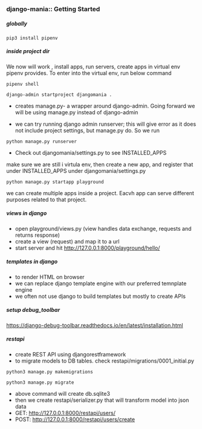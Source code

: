 ### django-mania:: Getting Started

##### globally
```
pip3 install pipenv
```

##### inside project dir

We now will work , install apps, run servers, create apps in virtual env pipenv provides. To enter into the virtual env, run below command
```
pipenv shell
```
```
django-admin startproject djangomania . 
```
- creates manage.py- a wrapper around django-admin. Going forward we will be using manage.py instead of django-admin

- we can try running django admin runserver; this will give error as it does not include project settings, but manage.py do. So we run
```
python manage.py runserver
```
- Check out djangomania/settings.py to see INSTALLED_APPS

make sure we are still i virtula env, then create a new app, and register that under INSTALLED_APPS under djangomania/settings.py
```
python manage.py startapp playground
```

we can create multiple apps inside a project. Eacvh app can serve different purposes related to that project.
 
##### views in django

 - open playground/views.py (view handles data exchange, requests and returns response)
 - create a view (request) and map it to a url
 - start server and hit http://127.0.0.1:8000/playground/hello/

##### templates in django
   - to render HTML on browser
   - we can replace django template engine with our preferred temnplate engine
   - we often not use django to build templates but mostly to create APIs

##### setup debug_toolbar
https://django-debug-toolbar.readthedocs.io/en/latest/installation.html 

##### restapi
 - create REST API using djangorestframework
 - to migrate models to DB tables. check restapi/migrations/0001_initial.py
 ```
 python3 manage.py makemigrations
 ```
 ```
 python3 manage.py migrate
 ```
 - above command will create db.sqlite3
 - then we create restapi/serializer.py that will transform model into json data
 - GET: http://127.0.0.1:8000/restapi/users/
 - POST: http://127.0.0.1:8000/restapi/users/create